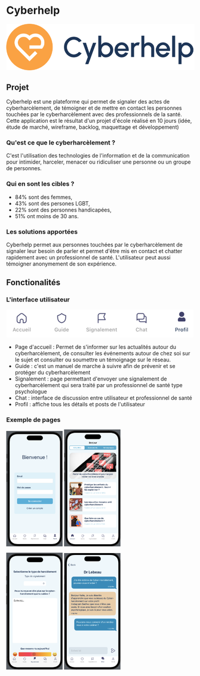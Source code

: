 # Cyberhelp

![logo](Cyberhelp_logo.png)

## Projet

Cyberhelp est une plateforme qui permet de signaler des actes de cyberharcèlement, de témoigner et de mettre en contact les personnes touchées par le cyberharcèlement avec des professionnels de la santé.
Cette application est le résultat d'un projet d'école réalisé en 10 jours (idée, étude de marché, wireframe, backlog, maquettage et développement)

### Qu'est ce que le cyberharcèlement ?

C'est l'utilisation des technologies de l'information et de la communication pour intimider, harceler, menacer ou ridiculiser une personne ou un groupe de personnes.

### Qui en sont les cibles ?

- 84% sont des femmes,
- 43% sont des persones LGBT,
- 22% sont des personnes handicapées,
- 51% ont moins de 30 ans.

### Les solutions apportées

Cyberhelp permet aux personnes touchées par le cyberharcèlement de signaler leur besoin de parler et permet d'être mis en contact et chatter rapidement avec un professionnel de santé. L'utilisateur peut aussi témoigner anonymement de son expérience.

## Fonctionalités

### L'interface utilisateur

![tabbaruser](Tabbar_user.png)

- Page d'accueil : Permet de s'informer sur les actualités autour du cyberharcèlement, de consulter les événements autour de chez soi sur le sujet et consulter ou soumettre un témoignage sur le réseau.
- Guide : c'est un manuel de marche à suivre afin de prévenir et se protéger du cyberharcèlement
- Signalement : page permettant d'envoyer une signalement de cyberharcèlement qui sera traité par un professionnel de santé type psychologue
- Chat : interface de discussion entre utilisateur et professionnel de santé
- Profil : affiche tous les détails et posts de l'utilisateur

### Exemple de pages

<img src="Inscription_view.png" alt="inscritption" width="30%"> <img src="Accueil_view.png" alt="accueil" width="30%"> 

<img src="Signalement_view.png" alt="signalement" width="30%">  <img src="Chat_view.png" alt="chat" width="30%">



 
